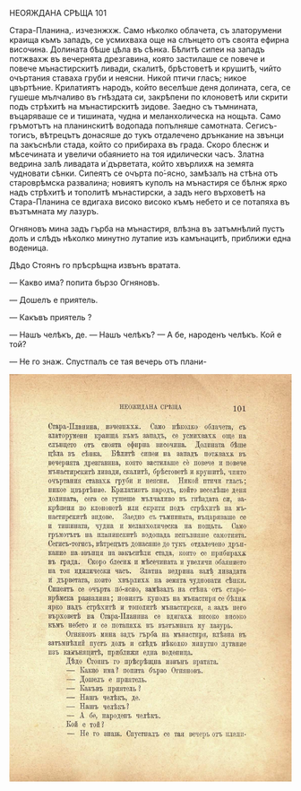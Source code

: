 ﻿НЕОЯЖДАНА СРѢЩА	101

Стара-Планина,. изчезнжхж. Само нѣколко облачета, съ златорумени краища къмъ западъ, се усмихваха още на слънцето отъ своята ефирна височина. Долината бѣше цѣла въ сѣнка. Бѣлитѣ сипеи на западъ потжвахж въ вечернята дрезгавина, която застилаше се повече и повече мънастирскитѣ ливади, скалитѣ, брѣстоветѣ и крушитѣ, чийто очъртания ставаха груби и неясни. Никой птичи гласъ; никое цвъртѣние. Крилатиятъ народъ, който веселѣше деня долината, сега, се гушеше мълчаливо въ гнѣздата си, закрѣпени по клоноветѣ или скрити подъ стрѣхитѣ на мънастирскитѣ зидове. Заедно съ тъмнината, въцаряваше се и тишината, чудна и меланхолическа на нощьта. Само гръмотътъ на планинскитѣ водопада попълняше самотната. Сегисъ-тогисъ, вѣтрецътъ донасяше до тукъ отдалечено дрънкание на звънци па закъснѣли стада, който со прибираха въ града. Скоро блеснж и мѣсечината и увеличи обаянието на тоя идилически часъ. Златна ведрина залѣ ливадата и́ дърветата, който хвърлихѫ на земята чудновати сѣнки. Сипеятъ се очърта по́-ясно, замѣзалъ на стѣна отъ староврѣмска развалина; новиятъ куполъ на мънастиря се бѣлнж ярко надъ стрѣхитѣ и тополитѣ мънастирски, а задъ него върховетѣ на Стара-Планина се вдигаха високо високо къмъ небето и се потапяха въ възтъмната му лазуръ.

Огняновъ мина задъ гърба на мънастиря, влѣзна въ затъмнѣлий пустъ долъ и слѣдъ нѣколко минутно лутапие изъ камънацитѣ, приближи една воденица.

Дѣдо Стоянъ го прѣсрѣщна извънъ вратата.

— Какво има? попита бързо Огняновъ.

— Дошелъ е приятель.

— Какъвъ приятель ?

— Нашъ челѣкъ, де. — Нашъ челѣкъ? — А бе, народенъ челѣкъ. Кой е той?

— Не го знаж. Спустпалъ се тая вечерь отъ плани-

![original](../images/118.jpg)

